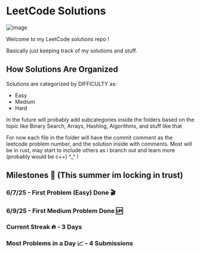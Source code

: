# LeetCode Solutions
![image](https://github.com/user-attachments/assets/67c0c490-573b-4daa-8fcc-23b5928b5395)

Welcome to my LeetCode solutions repo !  

Basically just keeping track of my solutions and stuff.

## How Solutions Are Organized

Solutions are categorized by DIFFICULTY as:
- Easy
- Medium
- Hard

In the future will probably add subcategories inside the folders based on the topic like Binary Search, Arrays, Hashing, Algorithms, and stuff like that

For now each file in the folder will have the commit comment as the leetcode problem number, and the solution inside with comments. Most will be in rust, may start to include others as i branch out and learn more (probably would be c++) ^_^ !


## Milestones 💫 (This summer im locking in trust)

### 6/7/25 - First Problem (Easy) Done 🎬   
### 6/9/25 - First Medium Problem Done 🆙
### Current Streak 🔥 - 3 Days  
### Most Problems in a Day 📈 - 4 Submissions  


